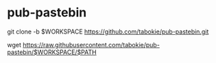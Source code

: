 # pub-pastebin

git clone -b $WORKSPACE https://github.com/tabokie/pub-pastebin.git

wget https://raw.githubusercontent.com/tabokie/pub-pastebin/$WORKSPACE/$PATH

